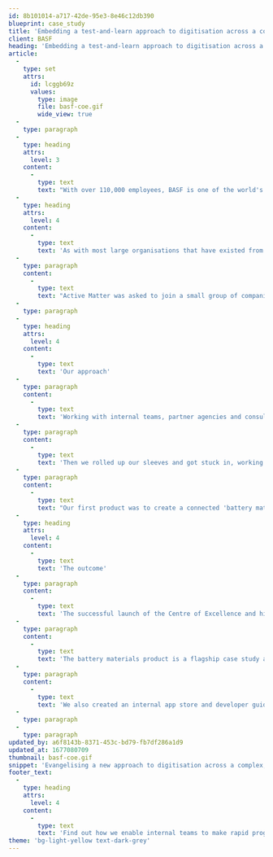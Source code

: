 ```yaml
---
id: 8b101014-a717-42de-95e3-8e46c12db390
blueprint: case_study
title: 'Embedding a test-and-learn approach to digitisation across a complex, global business'
client: BASF
heading: 'Embedding a test-and-learn approach to digitisation across a complex, global business'
article:
  -
    type: set
    attrs:
      id: lcggb69z
      values:
        type: image
        file: basf-coe.gif
        wide_view: true
  -
    type: paragraph
  -
    type: heading
    attrs:
      level: 3
    content:
      -
        type: text
        text: "With over 110,000 employees, BASF is one of the world's biggest chemical companies. They work to invent new materials to create the products of the future."
  -
    type: heading
    attrs:
      level: 4
    content:
      -
        type: text
        text: 'As with most large organisations that have existed from analogue through to hyper-connectivity, it had an urgent need to digitally transform to stay relevant and responsive to its people and customers.   '
  -
    type: paragraph
    content:
      -
        type: text
        text: "Active Matter was asked to join a small group of companies in creating a Centre of Excellence in Mannheim, Germany, implementing a Lean UX 'launch and learn' environment, where all new innovations are designed and incubated."
  -
    type: paragraph
  -
    type: heading
    attrs:
      level: 4
    content:
      -
        type: text
        text: 'Our approach'
  -
    type: paragraph
    content:
      -
        type: text
        text: 'Working with internal teams, partner agencies and consultancies we helped to refine a scalable process and way of working that can be used across teams and geographies at BASF.'
  -
    type: paragraph
    content:
      -
        type: text
        text: 'Then we rolled up our sleeves and got stuck in, working with stakeholders and clients to design and launch new digital products and services in their most important business categories. '
  -
    type: paragraph
    content:
      -
        type: text
        text: "Our first product was to create a connected 'battery materials' platform, replacing spreadsheets and manual manipulation of experimental data to give BASF teams and clients the ability to work at pace and reduce errors."
  -
    type: heading
    attrs:
      level: 4
    content:
      -
        type: text
        text: 'The outcome'
  -
    type: paragraph
    content:
      -
        type: text
        text: 'The successful launch of the Centre of Excellence and high visibility and demand across the business. '
  -
    type: paragraph
    content:
      -
        type: text
        text: 'The battery materials product is a flagship case study and has scale across the business, servicing automotive, mobility and consumer electronics companies. '
  -
    type: paragraph
    content:
      -
        type: text
        text: 'We also created an internal app store and developer guidance to encourage open innovation across the group, giving teams the permission and frameworks to build customer-centred solutions within their business unit, which can be used across the business.'
  -
    type: paragraph
  -
    type: paragraph
updated_by: a6f8143b-8371-453c-bd79-fb7df286a1d9
updated_at: 1677080709
thumbnail: basf-coe.gif
snippet: 'Evangelising a new approach to digitisation across a complex, global business'
footer_text:
  -
    type: heading
    attrs:
      level: 4
    content:
      -
        type: text
        text: 'Find out how we enable internal teams to make rapid progress on their most important challenges.'
theme: 'bg-light-yellow text-dark-grey'
---
```

